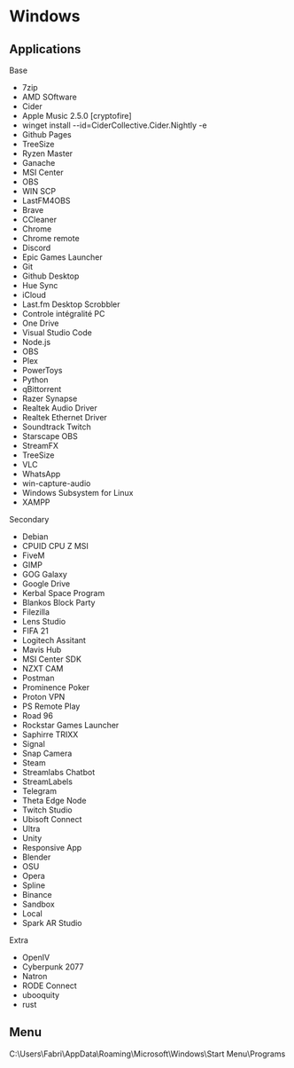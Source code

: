 # Windows

## Applications

Base

- 7zip
- AMD SOftware
- Cider
- Apple Music 2.5.0 [cryptofire]
- winget install --id=CiderCollective.Cider.Nightly  -e
- Github Pages
- TreeSize
- Ryzen Master
- Ganache
- MSI Center
- OBS
- WIN SCP
- LastFM4OBS
- Brave
- CCleaner
- Chrome
- Chrome remote
- Discord
- Epic Games Launcher
- Git
- Github Desktop
- Hue Sync
- iCloud
- Last.fm Desktop Scrobbler
- Controle intégralité PC
- One Drive
- Visual Studio Code
- Node.js
- OBS
- Plex
- PowerToys
- Python
- qBittorrent
- Razer Synapse
- Realtek Audio Driver
- Realtek Ethernet Driver
- Soundtrack Twitch
- Starscape OBS
- StreamFX
- TreeSize
- VLC
- WhatsApp
- win-capture-audio
- Windows Subsystem for Linux
- XAMPP

Secondary

- Debian
- CPUID CPU Z MSI
- FiveM
- GIMP
- GOG Galaxy
- Google Drive
- Kerbal Space Program
- Blankos Block Party
- Filezilla
- Lens Studio
- FIFA 21
- Logitech Assitant
- Mavis Hub
- MSI Center SDK
- NZXT CAM
- Postman
- Prominence Poker
- Proton VPN
- PS Remote Play
- Road 96
- Rockstar Games Launcher
- Saphirre TRIXX
- Signal
- Snap Camera
- Steam
- Streamlabs Chatbot
- StreamLabels
- Telegram
- Theta Edge Node
- Twitch Studio
- Ubisoft Connect
- Ultra
- Unity
- Responsive App
- Blender
- OSU
- Opera
- Spline
- Binance
- Sandbox
- Local
- Spark AR Studio

Extra

- OpenIV
- Cyberpunk 2077
- Natron
- RODE Connect
- ubooquity
- rust

## Menu

C:\Users\Fabri\AppData\Roaming\Microsoft\Windows\Start Menu\Programs

